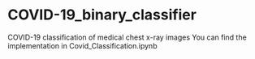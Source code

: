 # COVID-19_binary_classifier
COVID-19 classification of medical chest x-ray images
You can find the implementation in Covid_Classification.ipynb
